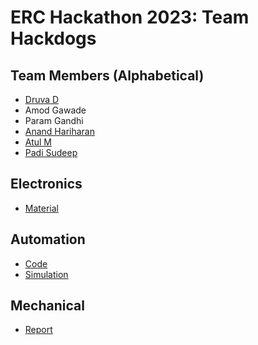 # ERC Hackathon 2023: Team Hackdogs


## Team Members (Alphabetical)
 - [Druva D](./reports/Druva.md)
 - Amod Gawade
 - Param Gandhi
 - [Anand Hariharan](https://1drv.ms/w/s!AhugIppSSs8ygwLjTqBE-Uh8sa5k?e=clWnEg)
 - [Atul M](./reports/Atul.md)
 - [Padi Sudeep](https://1drv.ms/w/s!AhugIppSSs8ygwLjTqBE-Uh8sa5k?e=clWnEg)

## Electronics
 - [Material](./Electronics_Subsystem)

## Automation
 - [Code](./robotics_hackathon_automation/src)
 - [Simulation](./simulation)

## Mechanical
 - [Report](https://1drv.ms/w/s!AhugIppSSs8ygwLjTqBE-Uh8sa5k?e=clWnEg)

